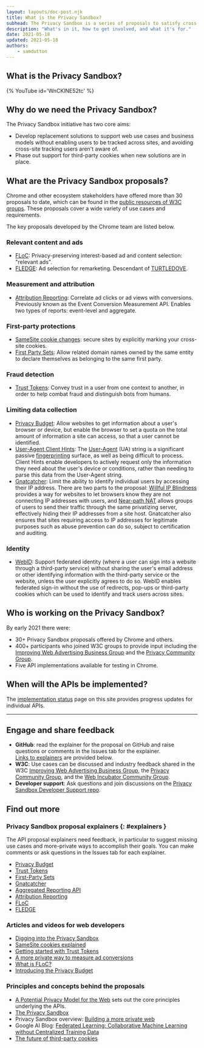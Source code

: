 ```yaml
---
layout: layouts/doc-post.njk
title: What is the Privacy Sandbox?
subhead: The Privacy Sandbox is a series of proposals to satisfy cross-site use cases without third-party cookies or other tracking mechanisms.
description: "What's in it, how to get involved, and what it's for."
date: 2021-05-18
updated: 2021-05-18
authors:
	- samdutton
---
```



## What is the Privacy Sandbox?

{% YouTube
	id='WnCKlNE52tc' 
%}


## Why do we need the Privacy Sandbox?

The Privacy Sandbox initiative has two core aims:
* Develop replacement solutions to support web use cases and business models without enabling users 
to be tracked across sites, and avoiding cross-site tracking users aren't aware of.
* Phase out support for third-party cookies when new solutions are in place.


## What are the Privacy Sandbox proposals?

Chrome and other ecosystem stakeholders have offered more than 30 proposals to date, which can be 
found in the [public resources of W3C groups](https://github.com/w3c/web-advertising#ideas-and-proposals-links-outside-this-repo). These proposals cover a wide variety of use cases and requirements.

The key proposals developed by the Chrome team are listed below. 


### Relevant content and ads

* [FLoC](/docs/privacy-sandbox/floc): Privacy-preserving interest-based ad and content selection: 
"relevant ads". 
* [FLEDGE](/docs/privacy-sandbox/fledge): Ad selection for remarketing. Descendant of 
[TURTLEDOVE](https://github.com/WICG/turtledove).


### Measurement and attribution

* [Attribution Reporting](/docs/privacy-sandbox/attribution-reporting): Correlate ad clicks or ad 
views with conversions. Previously known as the Event Conversion Measurement API. Enables two types 
of reports: event-level and aggregate.


### First-party protections

* [SameSite cookie changes](https://web.dev/samesite-cookies-explained/): secure sites by explicitly 
marking your cross-site cookies.
* [First Party Sets](/docs/privacy-sandbox/first-party-sets): Allow related domain names owned by 
the same entity to declare themselves as belonging to the same first party.


### Fraud detection

* [Trust Tokens](/docs/privacy-sandbox/trust-tokens): Convey trust in a user from one context to 
another, in order to help combat fraud and distinguish bots from humans.


### Limiting data collection

* [Privacy Budget](https://www.youtube.com/watch?v=0STgfjSA6T8): Allow websites to get information 
about a user's browser or device, but enable the browser to set a quota on the total amount of 
information a site can access, so that a user cannot be identified.
* [User-Agent Client Hints](https://web.dev/user-agent-client-hints/): 
The [User-Agent](https://developer.mozilla.org/en-US/docs/Web/HTTP/Headers/User-Agent) (UA) string 
is a significant passive [fingerprinting](https://w3c.github.io/fingerprinting-guidance/#passive) 
surface, as well as being difficult to process. Client Hints enable developers to actively 
request only the information they need about the user's device or conditions, rather than needing to 
parse this data from the User-Agent string.
* [Gnatcatcher](https://github.com/bslassey/ip-blindness): Limit the ability to identify individual 
users by accessing their IP address. There are two parts to the proposal: 
[Willful IP Blindness](https://github.com/bslassey/ip-blindness/blob/master/willful_ip_blindness.md) 
provides a way for websites to let browsers know they are not connecting IP addresses with users, 
and [Near-path NAT](https://github.com/bslassey/ip-blindness/blob/master/near_path_nat.md) allows 
groups of users to send their traffic through the same privatizing server, effectively hiding their 
IP addresses from a site host. Gnatcatcher also ensures that sites requiring access to IP addresses 
for legitimate purposes such as abuse prevention can do so, subject to certification and auditing.


### Identity

* [WebID](https://github.com/WICG/WebID): Support federated identity (where a user can sign into a 
website through a third-party service) without sharing the user's email address or other identifying 
information with the third-party service or the website, unless the user explicitly agrees to do so. 
WebID enables federated sign-in without the use of redirects, pop-ups or third-party cookies which 
can be used to identify and track users across sites.


## Who is working on the Privacy Sandbox?

By early 2021 there were: 
* 30+ Privacy Sandbox proposals offered by Chrome and others.
* 400+ participants who joined W3C groups to provide input including the 
[Improving Web Advertising Business Group](https://www.w3.org/community/web-adv/participants) and 
the [Privacy Community Group](https://www.w3.org/community/privacycg/participants).
* Five API implementations available for testing in Chrome.


## When will the APIs be implemented?

The [implementation status](/docs/privacy-sandbox/status/) page on this site provides progress 
updates for individual APIs.

---


## Engage and share feedback

* **GitHub**: read the explainer for the proposal on GitHub and raise questions or comments in the 
Issues tab for the explainer.  
[Links to explainers](#explainers) are provided below.
* **W3C**: Use cases can be discussed and industry feedback shared in the W3C [Improving Web Advertising Business Group](https://www.w3.org/community/web-adv/), the [Privacy Community Group](https://www.w3.org/community/privacycg/participants), 
and the [Web Incubator Community Group](https://github.com/WICG).
* **Developer support**: Ask questions and join discussions on the 
[Privacy Sandbox Developer Support repo](https://github.com/GoogleChromeLabs/privacy-sandbox-dev-support).


## Find out more

### Privacy Sandbox proposal explainers {: #explainers }

The API proposal explainers need feedback, in particular to suggest missing use cases and 
more-private ways to accomplish their goals. You can make comments or ask questions in the Issues 
tab for each explainer.

* [Privacy Budget](https://github.com/bslassey/privacy-budget)
* [Trust Tokens](https://github.com/dvorak42/trust-token-api)
* [First-Party Sets](https://github.com/privacycg/first-party-sets)
* [Gnatcatcher](https://github.com/bslassey/ip-blindness)
* [Aggregated Reporting API](https://github.com/csharrison/aggregate-reporting-api)
* [Attribution Reporting](https://github.com/csharrison/conversion-measurement-api)
* [FLoC](https://github.com/jkarlin/floc)
* [FLEDGE](https://github.com/michaelkleber/turtledove)

### Articles and videos for web developers

* [Digging into the Privacy Sandbox](https://web.dev/digging-into-the-privacy-sandbox)
* [SameSite cookies explained](https://web.dev/samesite-cookies-explained/)
* [Getting started with Trust Tokens](https://web.dev/trust-tokens)
* [A more private way to measure ad conversions](https://web.dev/conversion-measurement/)
* [What is FLoC?](https://web.dev/floc/)
* [Introducing the Privacy Budget](https://www.youtube.com/watch?v=0STgfjSA6T8)

### Principles and concepts behind the proposals

* [A Potential Privacy Model for the Web](https://github.com/michaelkleber/privacy-model) sets out the 
core principles underlying the APIs.
* [The Privacy Sandbox](https://www.chromium.org/Home/chromium-privacy/privacy-sandbox)
* Privacy Sandbox overview: [Building a more private web](https://www.blog.google/products/chrome/building-a-more-private-web/)
* Google AI Blog: [Federated Learning: Collaborative Machine Learning without Centralized Training Data](https://ai.googleblog.com/2017/04/federated-learning-collaborative.html)
* [The future of third-party cookies](https://blog.chromium.org/2019/10/developers-get-ready-for-new.html)